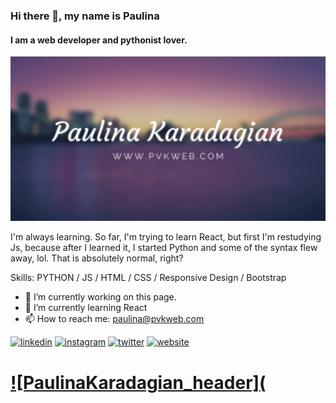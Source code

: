 
### Hi there 👋, my name is Paulina
#### I am a web developer and pythonist lover.
![I am a web developer and pythonist lover.](https://github.com/PaulinaKaradagian/PaulinaKaradagian/blob/main/pk.png)

I'm always learning. So far, I'm trying to learn React, but first I'm restudying Js, because after I learned it, I started Python and some of the syntax flew away, lol. That is absolutely normal, right?

Skills: PYTHON / JS / HTML / CSS / Responsive Design / Bootstrap

- 🔭 I’m currently working on this page. 
- 🌱 I’m currently learning React 
- 📫 How to reach me: paulina@pvkweb.com 


[<img src='https://cdn.jsdelivr.net/npm/simple-icons@3.0.1/icons/linkedin.svg' alt='linkedin' height='40'>](https://www.linkedin.com/in/https://www.linkedin.com/in/paulinakaradagian//)  [<img src='https://cdn.jsdelivr.net/npm/simple-icons@3.0.1/icons/instagram.svg' alt='instagram' height='40'>](https://www.instagram.com/@PauKaradagian/)  [<img src='https://cdn.jsdelivr.net/npm/simple-icons@3.0.1/icons/twitter.svg' alt='twitter' height='40'>](https://twitter.com/@PauKaradagian)  [<img src='https://cdn.jsdelivr.net/npm/simple-icons@3.0.1/icons/icloud.svg' alt='website' height='40'>](http://www.pvkweb.com/)  


# [![PaulinaKaradagian_header](](http://www.pvkweb.com)



